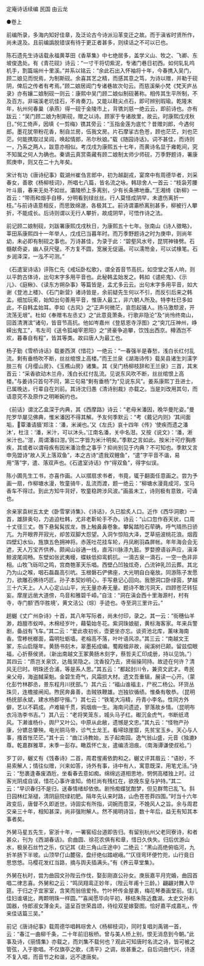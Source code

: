 <!-- { "loadSidebar": true } -->
定庵诗话续编 民国 由云龙

●卷上

前编所录，多海内知好佳章，及泛论古今诗派沿革变迁之故。而于滇省时贤所作，尚未遑及。且前编譌脱错误有待于更正者甚多，则续话之不可以已也。

陈石遗先生诗话载永福黄莘田《香草集》中七绝居多，盖学义山、牧之、飞卿、东坡俊逸处。有《青花砚》诗云：“一寸干将切紫泥，专诸门巷日初西。如何轧轧呜机手，割篇端州十里溪。”并系以铭云：“余此石出入怀袖将十年，今春携入吴门，顾二娘见而悦焉，为制斯砚。余喜其艺之精，而感其意之笃，为诗以赠，并勒于砚阴，俾后之传者有考焉。”顾二娘居阊门专诸巷故次句云。而慈溪柴小梵《梵天庐丛录》亦有孃二娘制砚一则云：康熙中吴门顾二娘似制砚著称。相传其生平所制，不及百方。非端溪老坑佳石，不肯奏刀。又能以鞋尖点石，即可辨别瑕瑜。乾隆末年，杭州何春巢（承燕）得一砚于金陵市上，背镌刘慈一绝云云，即前诗也。亦有跋云：“吴门顾二娘为制斯砚，赠之以诗。顾家于专诸故里，故云。时康熙戊戌秋日。”何工倚声，因填《一剪梅》镌其旁云：“玉指金莲为底忙？昔赠刘郎，今遇何郎。墨花犹带粉花香，制自兰房，伍我文房。片石摩挲古色苍，顾也茫茫，刘也茫茫。何能携取过吴闾，唤起情郎，吊尔秋娘。”载《随园诗话》。词不甚佳，而诗则一，乃系之两人，跋意亦相似。考戊戌为康熙五十七年，而黄诗名显于雍乾间，究不知属之何人为确也。秦谪云真赏斋藏有顾二娘制太师少师砚，万季野题诗，署康熙庚申，则又在二十九年矣。

宋计有功《唐诗纪事》载湖州崔刍言郎中，初为越副戎，宴席中有周德华者，刘采春女，善歌《杨柳枝词》，所唱七八篇，皆名流之咏。韩琼舍人一首云：“枝袅芳腰叶斗眉，春来无处不如丝。灞陵桥上多离别，少有长条拂地垂。”王湘绮《新柳》一首云：“带雨和烟手自移，分明看到绿丝丝。行人莫怪成阴早，未遣伤离折一枝。”与前诗语意相反，而思致绵邈，各极其工。前诗谓灞桥离别甚多，柳被行人攀折，不能成长。后诗则谓以无行人攀折，故成阴早，可悟作诗之法。

前记顾二娘制砚，刘跋署康熙戊戌秋日，为康熙五十七年。张南山《诗人徵略》，莘田系康熙四十一年举人，戊戌已当暮年时。而万季野题诗之时为庚申，则尚年幼，未必即有制砚之事也。万诗甚佳，为录于此：“碧壑风水号，昆锷神锋劈。石髓献奇姿，幽人获尺璧。不方复不圆，宽展无促逼。可以濡笏金，可以试椽笔。石乡润泽深，一泓不可测。”

《石遣室诗话》评陈仁先《戒坛卧松歌》，谓全首音节高抗，如空堂之答人响，则以平韵古体诗，出句末字多用平音也。此秘韩孟始发之。韩如《谴疟鬼》、《示儿》、《庭楸》、《读东方朔杂事》等篇皆是，孟尤多云云。出句末字多用平音，如大谢《登池上楼》、《石门新营》诸诗皆是，余前疑先生何以不引，而反引后来之韩孟。细加玩索，始知出句善用平音，惟唐人最工，非六朝人所及。特李杜巳多如此，不自韩孟始耳。李如《古风》之“正声何微茫，哀怨起骚人。扬马激颓波，开流荡无垠”。杜如《奉赠韦左丞丈》之“此意竟萧条，行歌非隐沦”及“尚怜终南山，回首清渭滨”诸句，皆音节高抗。他如岑嘉州《登慈恩寺浮图》之“突兀压神州，峥嵘出鬼工”，韦左司《送令狐岫宰恩阳》之“贤豪争追攀，饮饯出西京。樽酒岂不欢，暮春自有程”，皆其等类。故曰唐人为最工也。

杨子勤《雪桥诗话》载姜西溟《惜花》一绝云：“一春强半是春愁，浅白长红付乱流。剩有垂杨吹不断，丝丝绾恨上高楼。”而王兰泉《湖海诗传》载吴县诸生刘潢字肢三有《月缨山房》、《玉樵山房》诸集。其《吴门杨柳枝辞和王兰泉》三首，其末首云：“采香欲动木兰舟，浅白长红付乱流。见说东风吹不断，丝丝绾恨上高楼。”与姜诗只首句不同，第三句易“剩有垂杨”为“见说东风”。姜系康熙丁丑进士，已属晚达，行辈自在刘前。其诗沈归愚《清诗别裁》亦载之。当是刘改用其句，而语意究不及原作之明晰婉约也。

《前话》谓沈乙盒深于内典，其《西摩路》诗云：“老母米潘因，晚华曼陀姿。”曼陀罗华屡见佛典，惟米潘因不得其解。予友何季默云：“考《戴记内则》‘其间面垢，覃潘请腼’郑注：‘潘，米澜也。’又《左氏》哀十四年《传》‘使疾而遗之潘沐’，杜注：‘潘，米汁，可以沐头。’江南名潘，关中名泔。又按《说文》：‘潘，淅米汁也。’‘泔，周谓潘曰泔。’则二字皆为米汁明矣。”季默之言如此。按米汁可疗胸疼疾，其或者以谓母疾有因米潘治愈之事乎？抑尚别见于内典？不可知也。季默又言申凫盟诗“故人天上落双鱼”，本之古诗“遗我双鲤鱼”，“遣”字平音不谐，易用“落”字，遣、落双声也。《石遣室诗话》作“得双鱼”，得字似误。

陈小圃先生工书，亦喜作画。人以摺扇求书者，书竟，辄于翻面任意画之。尝为予画一扇，作柳塘水漫，牧童骑牛，乱流而渡，题一绝云：“柳塘水漫竟成河，宝马香车不得过。到此方知牛背好，牧童稳跨涉风波。”画虽未工，诗则极有意致，可诵也。

余亲家袁树五太史《卧雪掌诗集》、《诗话》，久已脍炙人口。近作《西华洞歌》一首，雄辞奥句，力追迫杜韩，尤非老靳轮手不办。诗云：“山口忽作吞天状，口周十丈径三丈。唇下悬髯髯拔龙，唇上触鼻鼻卷象。攀髯踏险石荦确，呼气晴热日骄亢。为开眼界开寂光，却苦双脚大怨望。入洞乍惊陷大泽，芝草挹波桃花浪。烟霞四壁幻水仙，旌旗五色拥神将。赤莲吐花挂车轮，丹凤刷羽森屏帐。年年海会会无遮，天人万宝齐供养。颇闻山谷通一线，直泻川脉涤九脏。罗婺撩语谷声应，滇泽鲸波尾闾畅。东壁如张武夷幔，蝶蚨低抑鸾鹤抗。一滴古泉一滴石，一空一色非非相。山牧飞砾叩之鸣，宫商匏革天乐唱。西壁凸凹独炫奇，凸流钟乳凹云葬。其北乃为山之喉，咽石磊磊高引吭。玉根磐石俨佛座，大光明自白毫放。同游陈子发愿力，欲雕石佛待巧匠。孙子本契妙明心，手写悬记心回向。我憩洞口卧绿茵，梦越三十六天上。人人心定山山平，光无量亦寿无量。题诗不敢污洞天，四顾苍茫转狂妄。摩崖远凿大道傍，鸟音和雅碧千嶂。”自注：“洞在滇会西十里海源村，村有寺，寺门额‘西华胜境’，黄文洁公（琮）手迹也。寺至洞三里许云。”

趟樾《丈广州杂诗》十首，其八年写际者，尚未付印，录之。其一云：“街穗仙羊渺，趋膻市蚁哗。木棉经岁叶，藉菊始冬花。紫洞珠娘艇，黄标海客家。年来兵警剧，备战有飞车。”其二云：“爱此夜初长，壶更坐亦忘。谈资池北库，薰味海南香。雪糁桄榔面，霜明牡蛎墙。老榕高不落，叶叶语风凉。”其三云：“南越文王冢，东山启隧年。黄肠书刻木，翠墨拓成编。蜀殿楹非故，闽溪树已颠。留兹偿眼福，心折蔡侯贤。（新出南越文王冢黄肠木刻字，蔡哲夫汇印成册，持以见饷。”）其四云：“质岂关泉饮，达哉吴隐之。沈香投乃去，贤俪操同持。故迹在何许？清风无巳时。明珠还合浦，等是系人思。”其五云：“都起封川令，兼资文武才。粤民亲父母，海盗馘渠魁。金碧生奇气，风霜损大材。遗文吾重辑，展读一心开。（蒙化彭竹林郡丞，景东程月川抚部。”）其六云：“福山谁福主，尸祝二杨公。环货丛珠贝，连檐接闸闳。煦民奔鼻善，击贼铁鞭雄。岂独钦循绩。惟桑有敬恭。（昆明杨抚部永斌，建水杨郡守揩。”）其七云：“铁笔大冯精，丹青小李名。性同方外僻，艺以不羁成。卢难输千贯，鸦烟痼一生。海南问遗迹，寥落故乡情。（昆明布衣冯浩李书吉。”）其八云：“老将笑笼东，城头马子红。礟沉金虎气，书断纸鸢风。下濑谁杨仆，舆尸又叶公。中原从此敝，遗憾是文忠。”其九云：“怪物产孙康，分镳总肇殃。电光铜马帝，诊气土龙王。看埽琼崖窟，先贫宝玉乡。天心与人事，搔首怅茫茫。”其十云：“曲江诗教始，五子起南园。逸气翁山盛，元音《独漉》尊。乾嘉群雅萃，末季一彭存。瞰荔怀亡友，遣编渍泪痕。（南海谭谦使叔袷。”）

岁丁卯，樾丈有《饯春诗》二首，周君惺甫依韵和之。樾丈评其眉云：“语妙，不易索解人；情往似赠，兴来如答，诗外有事，诗中有人，寓意既深，用笔尤活。”诗云：“愁裹逢春废酒卮，坐看春去意如痴。绵绵远道相思地，惘惘高楼独上时。过客光阴成自误，惜花心事许谁知。倚栏尚有残红在，欲挽东皇与护持。”其二云：“早识春归不是归，送春情绪却依依。剧怜痴蝶犹酣梦，但见群莺已乱飞。斜日园林红渐褪，清阴庭院绿初肥。隔年先认来时路，山色苍苍莽四围。”时当十六年政变后，唐督不久即逝世。诗固实有所指，词婉而意深，不娩风人之旨。余与周君交亲三十年，相知甚深，尚非强附解人。然不揭明诗旨，数十年后，益无有知其本事者矣。

外舅马星五先生，宦浙十年，一署窖绍台道即告归。有留别杭州父老同寮诗，和者甚众，刊为《西湖春话》。俞曲圆、徐花农俱有和章，惜日久佚失。归后优游山水，极泉石丝竹之乐，仅记其《赴三角山庄途中》二绝云：“黑山高绝俯临河，九折羊肠下半坡。山顶早仃山麓宿，盘纡绝似踏岷峨。”“仄径弯环便竹兜，山行竟日思悠悠。马樱花发红当路，摘与舆夫插满头。”有《养云草堂集》。

外舅在杭时，尝为曲园文孙陛云作伐，娶彭刚直公孙女。庚辰嘉平月完婚，曲园首唱二律志喜。外舅和之云：“鸣凤翔鸾正妙年，（陛云年甫十三龄。）翩翩对舞入华筵。于归之子宜家室，含笑而翁倍爱怜。竹叶杯传金屋裹，梅花琴奏画堂前。佳儿佳妇谁堪比，两颗明珠一样圆。”“喜闻愿毕向平初，移结朱陈近蠢湖。太史文孙称国器，侍郎淑女薄金夫。遥呈百世荣昌颂，待绘双星嫁娶图。恰好嘉平成嘉礼，传来佳话篇三吴。”

前记《唐诗纪事》载周德华唱韩琮舍人《杨柳枝词》，同时复唱刘禹锡一首，云：“春江一曲柳千条，二十年前旧板桥。曾与美人桥上别，恨无消息到今朝。”此事及诗，《丽情集》亦载之，而刘集不载何也？观此可知唐时名流之诗，皆可被之管弦，入于歌唱。不仅旗亭之歌，《清平》之调，故甚重之。自后词曲代兴，诗遂不复入唱，而音节之和谐，远不逮唐矣。

